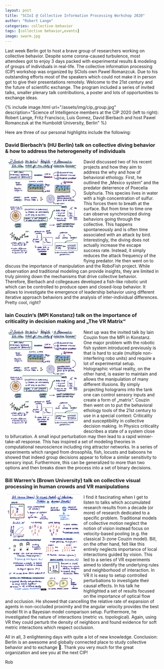 ```yaml
---
layout: post
title: "SCIoI @ Collective Information Processing Workshop 2020"
author: "Robert Lange"
categories: collective-behavior
tags: [collective behavior,events]
image: swarm.jpg
---
```


Last week Berlin got to host a brave group of researchers working  on collective behavior.  Despite some corona-caused turbulence, most attendees got to enjoy 3 days packed with experimental results & modeling of groups of individuals in real-life. The collective information processing (CIP) workshop was organized by SCIoIs own Pawel Romanzcuk. Due to his outstanding efforts most of the speakers which could not make it in person got to give their presentations remotely. Welcome to the 21st century and the future of scientific exchange. The program included a series of invited talks, smaller plenary talk contributions, a poster and lots of opportunities to exchange ideas.

{% include image.html url="/assets/img/cip_group.jpg" description="Science of Intelligence members at the CIP 2020 (left to right): Robert Lange, Fritz Francisco, Luis Gomez, David Bierbach and host Pawel Romanczuk at the Humboldt University, Berlin" %}

Here are three of our personal highlights include the following:

### David Bierbach‘s (HU Berlin) talk on collective diving behavior & how to address the heterogeneity of individuals

<a href="/assets/img/bierbach.jpeg" data-lightbox="1" title="Notes from David Bierbach's talk."><img src="/assets/img/bierbach.jpeg" style="float:left; width: 48%; margin-right: 2%; margin-left: 1%; margin-bottom: 1em;" title="Notes from David Bierbach's talk."></a>
David discussed two of his recent projects and how they aim to address the why and how of behavioral ethology. First, he outlined the „Mexico system“ and the predator deterrence of Poecelia Sulphuria. This species lives in water with a high concentration of sulfur. This forces them to breath at the surface. But from time to time one can observe synchronized diving behaviors going through the collective. This happens spontaneously and is often time associated with an attack by bird.  Interestingly, the diving does not actually increase the escape success rate. Instead, it simply reduces the attack frequency of the flying predator.  He then went on to discuss the importance of manipulation and the RoboFish project. While observation and traditional modeling can provide insights, they are limited in truly pinning down the mechanisms that drive collective behavior. Therefore, Bierbach and collegeaues developed a fish-like robotic unit which can be controlled to produce open and closed-loop behavior. It allows to investigate the emergence of leadership behavior using different iterative approach behaviors and the analysis of inter-individual differences. Pretty cool, right?

### Iain Couzin‘s (MPI Konstanz) talk on the importance of criticality in decision making and „The VR Matrix“

<a href="/assets/img/couzin.jpeg" data-lightbox="1" title="Notes from Iain Couzin's talk."><img src="/assets/img/bierbach.jpeg" style="float:left; width: 48%; margin-right: 2%; margin-left: 1%; margin-bottom: 1em;" title="Notes from Iain Couzin's talk."></a>
Next up was the invited talk by Iain Couzin from the MPI in Konstanz. One major problem with the robotic fish system introduced previously is that is hard to scale (multiple non-interfering robo units) and require a lot of experimental setup. Holographic virtual reality, on the other hand, is easier to maintain and allows the manipulation of many different illusions. By simply projecting holograms into the tank one can control sensory inputs and create a form of „matrix“. Couzin then went on to put the behavioral ethology tools of the 21st century to use in a special context: Criticality and susceptibility in collective decision making. In Physics criticality describes a state of a system close to bifurcation. A small input perturbation may then lead to a rapid winner-take-all response. This has inspired a set of modeling theories in computational neuroscience including ring attractor networks. In a series of experiments which ranged from drosophila, fish, locusts and baboons he showed that indeed group decisions appear to follow a similar sensitivity to sensory input. Furthermore, this can be generalized to more than two options and then breaks down the process into a set of binary decisions.

### Bill Warren‘s (Brown University) talk on collective visual processing in human crowds and VR manipulations

<a href="/assets/img/warren.jpeg" data-lightbox="1" title="Notes from Bill Warren's talk."><img src="/assets/img/warren.jpeg" style="float:left; width: 48%; margin-right: 2%; margin-left: 1%; margin-bottom: 1em;" title="Notes from Bill Warren's talk."></a>
I find it fascinating when I get to listen to talks which accumulated research results from a decade (or more) of research dedicated to a specific problem. Traditional models of collective motion neglect the notion of vision instead focus on velocity-based pooling (e.g. the classical 3-zone Couzin model). Bill, on the other hand, felt like this entirely neglects importance of local interactions guided by vision. This led to a series of VR experiments aimed to identify the underlying rules and neighborhood of interaction. In VR it is easy to setup controlled perturbations to investigate their causal effects. In his talk he highlighted a set of results focused on the importance of optical flow and occlusion. He showed that cancelling the relative rate of expansion of agents in non-occluded proximity and the angular velocity provides the best model fit in a Bayesian model comparison setup. Furthermore, he investigated the nature of interactions (metric vs. topological). Again, using VR they could perturb the density of neighbors and found evidence for soft metric interactions which respect occlusion.

All in all, 3 enlightening days with quite a lot of new knowledge. Conclusion: Berlin is an awesome and globally connected place to study collective behavior and to exchange 🤗. Thank you very much for the great organization and see you at the next CIP!

Rob
